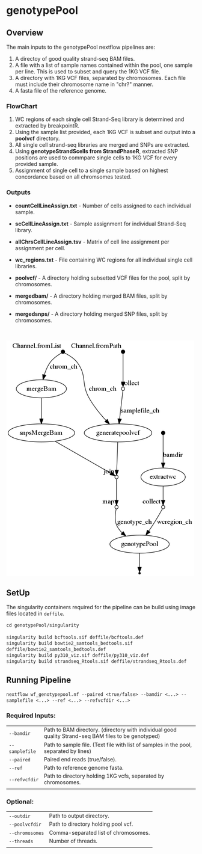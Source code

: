 # genotypePool

## Overview
The main inputs to the genotypePool nextflow pipelines are:
1. A directoy of good quality strand-seq BAM files.  
2. A file with a list of sample names contained within the pool, one sample per line. This is used to subset and query the 1KG VCF file. 
3. A directory with 1KG VCF files, separated by chromosomes. Each file must include their chromosome name in "chr?" manner. 
4. A fasta file of the reference genome.

### FlowChart
1. WC regions of each single cell Strand-Seq library is determined and extracted by breakpointR.
2. Using the sample list provided, each 1KG VCF is subset and output into a **poolvcf** directory.
3. All single cell strand-seq libraries are merged and SNPs are extracted.
4. Using **genotypeStrandScells from StrandPhaseR**, extracted SNP positions are used to commpare single cells to 1KG VCF for every provided sample.
5. Assignment of single cell to a single sample based on highest concordance based on all chromsomes tested.

### Outputs
- **countCellLineAssign.txt** - Number of cells assigned to each individual sample.
- **scCellLineAssign.txt** - Sample assignment for individual Strand-Seq library.
- **allChrsCellLineAssign.tsv** - Matrix of cell line assignment per assignment per cell.

- **wc_regions.txt** - File containing WC regions for all individual single cell libraries.
- **poolvcf/** - A directory holding subsetted VCF files for the pool, split by chromosomes.
- **mergedbam/** - A directory holding merged BAM files, split by chromosomes.
- **mergedsnps/** - A directory holding merged SNP files, split by chromosomes.

<br>

![](./dag.png)




## SetUp
The singularity containers required for the pipeline can be build using image files located in ```deffile```.
```
cd genotypePool/singularity

singularity build bcftools.sif deffile/bcftools.def
singularity build bowtie2_samtools_bedtools.sif deffile/bowtie2_samtools_bedtools.def
singularity build py310_viz.sif deffile/py310_viz.def
singularity build strandseq_Rtools.sif deffile/strandseq_Rtools.def
```

## Running Pipeline
```
nextflow wf_genotypepool.nf --paired <true/false> --bamdir <...> --samplefile <...> --ref <...> --refvcfdir <...>
```
### Required Inputs:
||  |
|:-|:---------|
| ```--bamdir``` |  Path to BAM directory. (directory with individual good quality Strand-seq BAM files to be genotyped) |
| ```--samplefile``` | Path to sample file. (Text file with list of samples in the pool, separated by lines) |
| ```--paired``` | Paired end reads (true/false).|
| ```--ref``` | Path to reference genome fasta. |
| ```--refvcfdir``` | Path to directory holding 1KG vcfs, separated by chromosomes. |
| | |

### Optional:
||  |
|:-|:---------|
| ```--outdir``` |  Path to output directory. |
| ```--poolvcfdir``` | Path to directory holding pool vcf.|
| ```--chromosomes``` | Comma-separated list of chromosomes. |
| ```--threads``` | Number of threads. |
| | |


